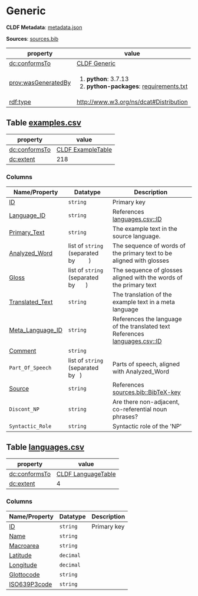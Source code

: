 # Generic

**CLDF Metadata**: [metadata.json](./metadata.json)

**Sources**: [sources.bib](./sources.bib)

property | value
 --- | ---
[dc:conformsTo](http://purl.org/dc/terms/conformsTo) | [CLDF Generic](http://cldf.clld.org/v1.0/terms.rdf#Generic)
[prov:wasGeneratedBy](http://www.w3.org/ns/prov#wasGeneratedBy) | <ol><li><strong>python</strong>: 3.7.13</li><li><strong>python-packages</strong>: <a href="./requirements.txt">requirements.txt</a></li></ol>
[rdf:type](http://www.w3.org/1999/02/22-rdf-syntax-ns#type) | http://www.w3.org/ns/dcat#Distribution


## <a name="table-examplescsv"></a>Table [examples.csv](./examples.csv)

property | value
 --- | ---
[dc:conformsTo](http://purl.org/dc/terms/conformsTo) | [CLDF ExampleTable](http://cldf.clld.org/v1.0/terms.rdf#ExampleTable)
[dc:extent](http://purl.org/dc/terms/extent) | 218


### Columns

Name/Property | Datatype | Description
 --- | --- | --- 
[ID](http://cldf.clld.org/v1.0/terms.rdf#id) | `string` | Primary key
[Language_ID](http://cldf.clld.org/v1.0/terms.rdf#languageReference) | `string` | References [languages.csv::ID](#table-languagescsv)
[Primary_Text](http://cldf.clld.org/v1.0/terms.rdf#primaryText) | `string` | The example text in the source language.
[Analyzed_Word](http://cldf.clld.org/v1.0/terms.rdf#analyzedWord) | list of `string` (separated by `	`) | The sequence of words of the primary text to be aligned with glosses
[Gloss](http://cldf.clld.org/v1.0/terms.rdf#gloss) | list of `string` (separated by `	`) | The sequence of glosses aligned with the words of the primary text
[Translated_Text](http://cldf.clld.org/v1.0/terms.rdf#translatedText) | `string` | The translation of the example text in a meta language
[Meta_Language_ID](http://cldf.clld.org/v1.0/terms.rdf#metaLanguageReference) | `string` | References the language of the translated text<br>References [languages.csv::ID](#table-languagescsv)
[Comment](http://cldf.clld.org/v1.0/terms.rdf#comment) | `string` | 
`Part_Of_Speech` | list of `string` (separated by `	`) | Parts of speech, aligned with Analyzed_Word
[Source](http://cldf.clld.org/v1.0/terms.rdf#source) | `string` | References [sources.bib::BibTeX-key](./sources.bib)
`Discont_NP` | `string` | Are there non-adjacent, co-referential noun phrases?
`Syntactic_Role` | `string` | Syntactic role of the 'NP'

## <a name="table-languagescsv"></a>Table [languages.csv](./languages.csv)

property | value
 --- | ---
[dc:conformsTo](http://purl.org/dc/terms/conformsTo) | [CLDF LanguageTable](http://cldf.clld.org/v1.0/terms.rdf#LanguageTable)
[dc:extent](http://purl.org/dc/terms/extent) | 4


### Columns

Name/Property | Datatype | Description
 --- | --- | --- 
[ID](http://cldf.clld.org/v1.0/terms.rdf#id) | `string` | Primary key
[Name](http://cldf.clld.org/v1.0/terms.rdf#name) | `string` | 
[Macroarea](http://cldf.clld.org/v1.0/terms.rdf#macroarea) | `string` | 
[Latitude](http://cldf.clld.org/v1.0/terms.rdf#latitude) | `decimal` | 
[Longitude](http://cldf.clld.org/v1.0/terms.rdf#longitude) | `decimal` | 
[Glottocode](http://cldf.clld.org/v1.0/terms.rdf#glottocode) | `string` | 
[ISO639P3code](http://cldf.clld.org/v1.0/terms.rdf#iso639P3code) | `string` | 
